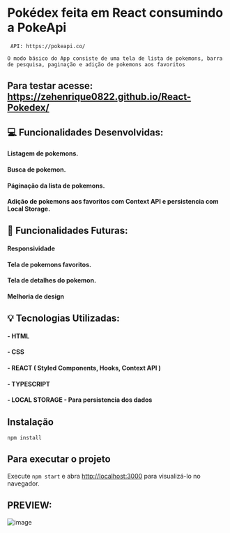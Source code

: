 # Pokédex feita em React consumindo a PokeApi
     API: https://pokeapi.co/
 
 `O modo básico do App consiste de uma tela de lista de pokemons, barra de pesquisa, paginação e adição de pokemons aos favoritos`
 
 ## Para testar acesse: https://zehenrique0822.github.io/React-Pokedex/
 

##  💻 Funcionalidades Desenvolvidas: 
#### Listagem de pokemons.
#### Busca de pokemon.
#### Páginação da lista de pokemons.
#### Adição de pokemons aos favoritos com Context API e persistencia com Local Storage.

## 🔧 Funcionalidades Futuras:
#### Responsividade
#### Tela de pokemons favoritos.
#### Tela de detalhes do pokemon.
#### Melhoria de design

## 💡 Tecnologias Utilizadas:
#### - HTML
#### - CSS
#### - REACT ( Styled Components, Hooks, Context API )
#### - TYPESCRIPT
#### - LOCAL STORAGE - Para persistencia dos dados

## Instalação

`npm install`

## Para executar o projeto

Execute `npm start` e abra [http://localhost:3000](http://localhost:3000) para visualizá-lo no navegador.

## PREVIEW:
![image](https://user-images.githubusercontent.com/89668742/158494673-2d6f043c-2587-41c1-a5e7-00cf5967a185.png)

